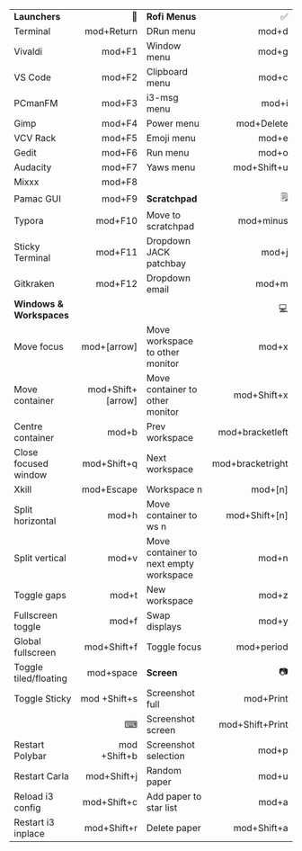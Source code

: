 
|                          |                   |                                        |                  |
| :----------------------- | ----------------: | :------------------------------------- | ---------------: |
| **Launchers**            |                 🚀 | **Rofi Menus**                         |                ✅ |
| Terminal                 |        mod+Return | DRun menu                              |            mod+d |
| Vivaldi                  |            mod+F1 | Window menu                            |            mod+g |
| VS Code                  |            mod+F2 | Clipboard menu                         |            mod+c |
| PCmanFM                  |            mod+F3 | i3-msg menu                            |            mod+i |
| Gimp                     |            mod+F4 | Power menu                             |       mod+Delete |
| VCV Rack                 |            mod+F5 | Emoji menu                             |            mod+e |
| Gedit                    |            mod+F6 | Run menu                               |            mod+o |
| Audacity                 |            mod+F7 | Yaws menu                              |      mod+Shift+u |
| Mixxx                    |            mod+F8 |                                        |                  |
| Pamac GUI                |            mod+F9 | **Scratchpad**                         |                🗒 |
| Typora |           mod+F10 | Move to scratchpad                     |        mod+minus |
| Sticky Terminal          |           mod+F11 | Dropdown JACK patchbay                 |            mod+j |
| Gitkraken                |           mod+F12 | Dropdown email                         |            mod+m |
| **Windows & Workspaces** |                   |                                        |                💻 |
| Move focus               |       mod+[arrow] | Move workspace to other monitor        |            mod+x |
| Move container           | mod+Shift+[arrow] | Move container to other monitor        |      mod+Shift+x |
| Centre container         | mod+b             | Prev workspace                         | mod+bracketleft  |
| Close focused window     |       mod+Shift+q | Next workspace                         | mod+bracketright |
| Xkill                    |        mod+Escape | Workspace n                            |          mod+[n] |
| Split horizontal         |             mod+h | Move container to ws n                 |    mod+Shift+[n] |
| Split vertical           |             mod+v | Move container to next empty workspace |            mod+n |
| Toggle gaps              |             mod+t | New workspace                          |            mod+z |
| Fullscreen toggle        |             mod+f | Swap displays                          |            mod+y |
| Global fullscreen        |       mod+Shift+f | Toggle focus | mod+period |
| Toggle tiled/floating    |         mod+space | **Screen** | 📷 |
| Toggle Sticky | mod +Shift+s | Screenshot full                        |        mod+Print |
|                          |                 ⌨ | Screenshot screen            | mod+Shift+Print |
| Restart Polybar | mod +Shift+b | Screenshot selection                   |            mod+p |
| Restart Carla      |      mod+Shift+j | Random paper                           |            mod+u |
| Reload i3 config         |       mod+Shift+c | Add paper to star list                 |            mod+a |
| Restart i3 inplace       |       mod+Shift+r | Delete paper                           |      mod+Shift+a |
